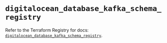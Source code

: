 # `digitalocean_database_kafka_schema_registry`

Refer to the Terraform Registry for docs: [`digitalocean_database_kafka_schema_registry`](https://registry.terraform.io/providers/digitalocean/digitalocean/2.68.0/docs/resources/database_kafka_schema_registry).
